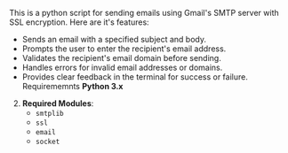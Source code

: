 This is a python script for sending emails using Gmail's SMTP server with SSL encryption.
Here are it's features:
- Sends an email with a specified subject and body.
- Prompts the user to enter the recipient's email address.
- Validates the recipient's email domain before sending.
- Handles errors for invalid email addresses or domains.
- Provides clear feedback in the terminal for success or failure.
  Requirememnts
  **Python 3.x**
2. **Required Modules**:
   - `smtplib`
   - `ssl`
   - `email`
   - `socket`
